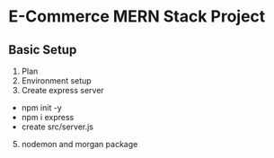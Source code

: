 # E-Commerce MERN Stack Project

## Basic Setup

1. Plan
2. Environment setup
3. Create express server

- npm init -y
- npm i express
- create src/server.js

5. nodemon and morgan package
